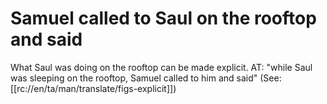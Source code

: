 # Samuel called to Saul on the rooftop and said

What Saul was doing on the rooftop can be made explicit. AT: "while Saul was sleeping on the rooftop, Samuel called to him and said" (See: [[rc://en/ta/man/translate/figs-explicit]])

